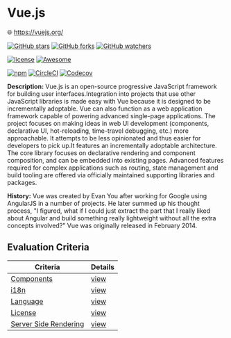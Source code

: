 # Vue.js

:globe_with_meridians: https://vuejs.org/

[![GitHub stars](https://img.shields.io/github/stars/vuejs/vue.svg?style=social&label=Stars)]()
[![GitHub forks](https://img.shields.io/github/forks/vuejs/vue.svg?style=social&label=Fork)]()
[![GitHub watchers](https://img.shields.io/github/watchers/vuejs/vue.svg?style=social&label=Watch)]()

[![license](https://img.shields.io/github/license/vuejs/vue.svg)]()
[![Awesome](https://awesome.re/badge.svg)](https://github.com/vuejs/awesome-vue)

[![npm](https://img.shields.io/npm/v/vue.svg)]()
[![CircleCI](https://img.shields.io/circleci/project/github/vuejs/vue.svg)]()
[![Codecov](https://img.shields.io/codecov/c/github/vuejs/vue.svg)]()

**Description:** Vue.js is an open-source progressive JavaScript framework for building user interfaces.Integration into projects that use other JavaScript libraries is made easy with Vue because it is designed to be incrementally adoptable. Vue can also function as a web application framework capable of powering advanced single-page applications. The project focuses on making ideas in web UI development (components, declarative UI, hot-reloading, time-travel debugging, etc.) more approachable. It attempts to be less opinionated and thus easier for developers to pick up.It features an incrementally adoptable architecture. The core library focuses on declarative rendering and component composition, and can be embedded into existing pages. Advanced features required for complex applications such as routing, state management and build tooling are offered via officially maintained supporting libraries and packages.

**History:** Vue was created by Evan You after working for Google using AngularJS in a number of projects. He later summed up his thought process, "I figured, what if I could just extract the part that I really liked about Angular and build something really lightweight without all the extra concepts involved?" Vue was originally released in February 2014.

## Evaluation Criteria

| Criteria                                  | Details                   |
| ----------------------------------------- | ------------------------- |
| [Components](/criteria/components.md)     | [view](/vuejs/components) |
| [i18n](/criteria/i18n.md)                 | [view](/vuejs/i18n)       |
| [Language](/criteria/languages.md)        | [view](/vuejs/languages)  |
| [License](/criteria/licensing.md)         | [view](/vuejs/licensing)  |
| [Server Side Rendering](/criteria/ssr.md) | [view](/vuejs/ssr)        |